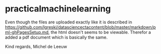 # practicalmachinelearning

Even though the files are uploaded exactly like it is described in https://github.com/lgreski/datasciencectacontent/blob/master/markdown/pml-ghPagesSetup.md, the html doesn't seems to be viewable.
Therefor a added a pdf document which is basically the same.

Kind regards,
Michel de Leeuw
